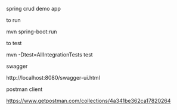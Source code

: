spring crud demo app


to run

mvn spring-boot:run


to test 

mvn -Dtest=AllIntegrationTests  test


swagger

http://localhost:8080/swagger-ui.html


postman client

https://www.getpostman.com/collections/4a341be362ca17820264

